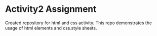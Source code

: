 # Activity2 Assignment
 Created repository for html and css activity. This repo demonstrates the usage of html elements and css.style sheets.
